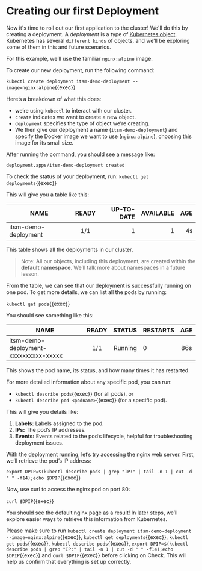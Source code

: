 # Creating our first Deployment

Now it's time to roll out our first application to the cluster! We'll do this by creating a deployment. A *deployment* is a type of [Kubernetes object](https://kubernetes.io/docs/concepts/overview/working-with-objects/kubernetes-objects/). Kubernetes has several `different kinds` of objects, and we’ll be exploring some of them in this and future scenarios.

For this example, we’ll use the familiar `nginx:alpine` image.

To create our new deployment, run the following command:

`kubectl create deployment itsm-demo-deployment --image=nginx:alpine`{{exec}}

Here’s a breakdown of what this does:

* we’re using `kubectl` to interact with our cluster.
* `create` indicates we want to create a new object.
* `deployment` specifies the type of object we’re creating.
* We then give our deployment a name (`itsm-demo-deployment`) and specify the Docker image we want to use (`nginx:alpine`), choosing this image for its small size.

After running the command, you should see a message like:

```
deployment.apps/itsm-demo-deployment created
```

To check the status of your deployment, run: `kubectl get deployments`{{exec}}

This will give you a table like this:

| NAME                  | READY | UP-TO-DATE  | AVAILABLE | AGE | 
| --------------------- |:-----:| -----------:| ---------:| ---:|
| itsm-demo-deployment  |  1/1  | 1           | 1         |  4s |

This table shows all the deployments in our cluster.

> Note: All our objects, including this deployment, are created within the **default namespace**. We’ll talk more about namespaces in a future lesson.

From the table, we can see that our deployment is successfully running on one pod. To get more details, we can list all the pods by running:

`kubectl get pods`{{exec}}

You should see something like this:

| NAME                                    | READY | STATUS  | RESTARTS |  AGE | 
| --------------------------------------- |:-----:| -------:| :--------| :---:|
| itsm-demo-deployment-xxxxxxxxxx-xxxxx   |  1/1  | Running | 0        |  86s |

This shows the pod name, its status, and how many times it has restarted.

For more detailed information about any specific pod, you can run:

* `kubectl describe pods`{{exec}} (for all pods), or
* `kubectl describe pod <podname>`{{exec}} (for a specific pod).

This will give you details like:

1. **Labels:** Labels assigned to the pod.
2. **IPs:** The pod’s IP addresses.
3. **Events:** Events related to the pod’s lifecycle, helpful for troubleshooting deployment issues.

With the deployment running, let’s try accessing the nginx web server. First, we’ll retrieve the pod’s IP address:

`export DPIP=$(kubectl describe pods | grep "IP:" | tail -n 1 | cut -d " " -f14);echo $DPIP`{{exec}}

Now, use curl to access the nginx pod on port 80:

`curl $DPIP`{{exec}}

You should see the default nginx page as a result! In later steps, we’ll explore easier ways to retrieve this information from Kubernetes.

Please make sure to run `kubectl create deployment itsm-demo-deployment --image=nginx:alpine`{{exec}}, `kubectl get deployments`{{exec}}, `kubectl get pods`{{exec}}, `kubectl describe pods`{{exec}}, `export DPIP=$(kubectl describe pods | grep "IP:" | tail -n 1 | cut -d " " -f14);echo $DPIP`{{exec}} and `curl $DPIP`{{exec}} before clicking on Check. This will help us confirm that everything is set up correctly.